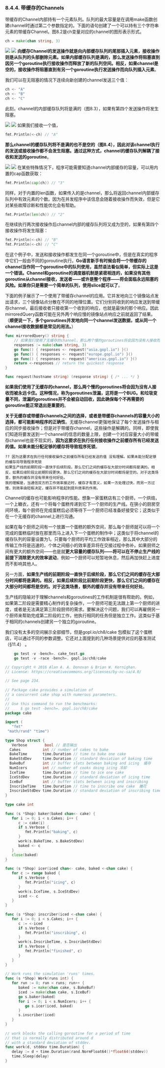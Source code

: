 ### 8.4.4. 带缓存的Channels

带缓存的Channel内部持有一个元素队列。队列的最大容量是在调用make函数创建channel时通过第二个参数指定的。下面的语句创建了一个可以持有三个字符串元素的带缓存Channel。图8.2是ch变量对应的channel的图形表示形式。

```Go
ch = make(chan string, 3)
```

![](../images/ch8-02.png)
![](https://github.com/gopl-zh/gopl-zh.github.com/blob/master/images/ch8-02.png?raw=true)
**向缓存Channel的发送操作就是向内部缓存队列的尾部插入元素，接收操作则是从队列的头部删除元素。如果内部缓存队列是满的，那么发送操作将阻塞直到因另一个goroutine执行接收操作而释放了新的队列空间。相反，如果channel是空的，接收操作将阻塞直到有另一个goroutine执行发送操作而向队列插入元素**。

我们可以在无阻塞的情况下连续向新创建的channel发送三个值：

```Go
ch <- "A"
ch <- "B"
ch <- "C"
```

此刻，channel的内部缓存队列将是满的（图8.3），如果有第四个发送操作将发生阻塞。

![](../images/ch8-03.png)
![](https://github.com/gopl-zh/gopl-zh.github.com/blob/master/images/ch8-03.png?raw=true)
如果我们接收一个值，

```Go
fmt.Println(<-ch) // "A"
```

**那么channel的缓存队列将不是满的也不是空的（图8.4），因此对该channel执行的发送或接收操作都不会发生阻塞。通过这种方式，channel的缓存队列解耦了接收和发送的goroutine**。

![](../images/ch8-04.png)
![](https://github.com/gopl-zh/gopl-zh.github.com/blob/master/images/ch8-04.png?raw=true)
在某些特殊情况下，程序可能需要知道channel内部缓存的容量，可以用内置的cap函数获取：

```Go
fmt.Println(cap(ch)) // "3"
```

同样，对于内置的len函数，如果传入的是channel，那么将返回channel内部缓存队列中有效元素的个数。因为在并发程序中该信息会随着接收操作而失效，但是它对某些故障诊断和性能优化会有帮助。

```Go
fmt.Println(len(ch)) // "2"
```

在继续执行两次接收操作后channel内部的缓存队列将又成为空的，如果有第四个接收操作将发生阻塞：

```Go
fmt.Println(<-ch) // "B"
fmt.Println(<-ch) // "C"
```

在这个例子中，发送和接收操作都发生在同一个goroutine中，但是在真实的程序中它们一般由不同的goroutine执行。**Go语言新手有时候会将一个带缓存的channel当作同一个goroutine中的队列使用，虽然语法看似简单，但实际上这是一个错误。Channel和goroutine的调度器机制是紧密相连的，如果没有其他goroutine从channel接收，发送者——或许是整个程序——将会面临永远阻塞的风险。如果你只是需要一个简单的队列，使用slice就可以了**。

下面的例子展示了一个使用了带缓存channel的应用。它并发地向三个镜像站点发出请求，三个镜像站点分散在不同的地理位置。它们分别将收到的响应发送到带缓存channel，最后接收者只接收第一个收到的响应，也就是最快的那个响应。因此mirroredQuery函数可能在另外两个响应慢的镜像站点响应之前就返回了结果。（**顺便说一下，多个goroutines并发地向同一个channel发送数据，或从同一个channel接收数据都是常见的用法。**）

```Go
func mirroredQuery() string {
	// 如果我们使用了无缓存的channel，那么两个慢的goroutines将会因为没有人接收而被永远卡住
	responses := make(chan string, 3)
	go func() { responses <- request("asia.gopl.io") }()
	go func() { responses <- request("europe.gopl.io") }()
	go func() { responses <- request("americas.gopl.io") }()
	return <-responses // return the quickest response
}

func request(hostname string) (response string) { /* ... */ }
```

**如果我们使用了无缓存的channel，那么两个慢的goroutines将会因为没有人接收而被永远卡住。这种情况，称为goroutines泄漏，这将是一个BUG。和垃圾变量不同，泄漏的goroutines并不会被自动回收，因此确保每个不再需要的goroutine能正常退出是重要的**。

**关于无缓存或带缓存channels之间的选择，或者是带缓存channels的容量大小的选择，都可能影响程序的正确性**。无缓存channel更强地保证了每个发送操作与相应的同步接收操作；但是对于带缓存channel，这些操作是解耦的。同样，即使我们知道将要发送到一个channel的信息的数量上限，创建一个对应容量大小的带缓存channel也是不现实的，**因为这要求在执行任何接收操作之前缓存所有已经发送的值。如果未能分配足够的缓存将导致程序死锁**。

	?? 因为这要求在执行任何接收操作之前缓存所有已经发送的值 没有理解。如果未能分配足够的缓存将导致程序死锁
	如果生产线的前期阶段一直快于后续阶段，那么它们之间的缓存在大部分时间都将是满的。相反，如果后续阶段比前期阶段更快，那么它们之间的缓存在大部分时间都将是空的。对于这类场景，额外的缓存并没有带来任何好处。
	我的理解是，当通信双方的工作效率接近时，缓存才有意义，如果一方处理过快，而另一方过慢，则效率由短板决定，缓存并不能起到提升效率的作用。

Channel的缓存也可能影响程序的性能。想象一家蛋糕店有三个厨师，一个烘焙，一个上糖衣，还有一个将每个蛋糕传递到它下一个厨师的生产线。在狭小的厨房空间环境，每个厨师在完成蛋糕后必须等待下一个厨师已经准备好接受它；这类似于在一个无缓存的channel上进行沟通。

如果在每个厨师之间有一个放置一个蛋糕的额外空间，那么每个厨师就可以将一个完成的蛋糕临时放在那里而马上进入下一个蛋糕的制作中；这类似于将channel的缓存队列的容量设置为1。只要每个厨师的平均工作效率相近，那么其中大部分的传输工作将是迅速的，个体之间细小的效率差异将在交接过程中弥补。如果厨师之间有更大的额外空间——也是就**更大容量的缓存队列——将可以在不停止生产线的前提下消除更大的效率波动**，例如一个厨师可以短暂地休息，然后再加快赶上进度而不影响其他人。

另一方面，**如果生产线的前期阶段一直快于后续阶段，那么它们之间的缓存在大部分时间都将是满的。相反，如果后续阶段比前期阶段更快，那么它们之间的缓存在大部分时间都将是空的。对于这类场景，额外的缓存并没有带来任何好处**。

生产线的隐喻对于理解channels和goroutines的工作机制是很有帮助的。例如，如果第二阶段是需要精心制作的复杂操作，一个厨师可能无法跟上第一个厨师的进度，或者是无法满足第三阶段厨师的需求。要解决这个问题，我们可以再雇佣另一个厨师来帮助完成第二阶段的工作，他执行相同的任务但是独立工作。这类似于基于相同的channels创建另一个独立的goroutine。

我们没有太多的空间展示全部细节，但是gopl.io/ch8/cake 包模拟了这个蛋糕店，可以通过不同的参数调整。它还对上面提到的几种场景提供对应的基准测试（§11.4） 。


```go
	go test -v -bench=. cake_test.go
	go test -v -race -bench=. gopl.io/ch8/cake
```

```go
// Copyright © 2016 Alan A. A. Donovan & Brian W. Kernighan.  
// License: https://creativecommons.org/licenses/by-nc-sa/4.0/  
  
// See page 234.  
  
// Package cake provides a simulation of  
// a concurrent cake shop with numerous parameters.  
//  
// Use this command to run the benchmarks:  
//     $ go test -bench=. gopl.io/ch8/cake  
package cake  
  
import (  
   "fmt"  
 "math/rand" "time")  
  
type Shop struct {  
   Verbose        bool // 是否输出
  Cakes          int // number of cakes to bake  
  BakeTime       time.Duration // time to bake one cake  
  BakeStdDev     time.Duration // standard deviation of baking time  
  BakeBuf        int // buffer slots between baking and icing  缓存
  NumIcers       int // number of cooks doing icing 冷却 
  IceTime        time.Duration // time to ice one cake  
  IceStdDev      time.Duration // standard deviation of icing time  
  IceBuf         int // buffer slots between icing and inscribing  
  InscribeTime   time.Duration // time to inscribe one cake  雕花
  InscribeStdDev time.Duration // standard deviation of inscribing time  
}  
  
type cake int  
  
func (s *Shop) baker(baked chan<- cake) {  
   for i := 0; i < s.Cakes; i++ {  
      c := cake(i)  
      if s.Verbose {  
         fmt.Println("baking", c)  
      }  
      work(s.BakeTime, s.BakeStdDev)  
      baked <- c  
   }  
   close(baked)  
}  
  
func (s *Shop) icer(iced chan<- cake, baked <-chan cake) {  
   for c := range baked {  
      if s.Verbose {  
         fmt.Println("icing", c)  
      }  
      work(s.IceTime, s.IceStdDev)  
      iced <- c  
   }  
}  
  
func (s *Shop) inscriber(iced <-chan cake) {  
   for i := 0; i < s.Cakes; i++ {  
      c := <-iced  
      if s.Verbose {  
         fmt.Println("inscribing", c)  
      }  
      work(s.InscribeTime, s.InscribeStdDev)  
      if s.Verbose {  
         fmt.Println("finished", c)  
      }  
   }  
}  
  
// Work runs the simulation 'runs' times.  
func (s *Shop) Work(runs int) {  
   for run := 0; run < runs; run++ {  
      baked := make(chan cake, s.BakeBuf)  
      iced := make(chan cake, s.IceBuf)  
      go s.baker(baked)  
      for i := 0; i < s.NumIcers; i++ {  
         go s.icer(iced, baked)  
      }  
      s.inscriber(iced)  
   }  
}  
  
// work blocks the calling goroutine for a period of time  
// that is normally distributed around d  
// with a standard deviation of stddev.  
func work(d, stddev time.Duration) {  
   delay := d + time.Duration(rand.NormFloat64()*float64(stddev))  
   time.Sleep(delay)  
}
```
<!--stackedit_data:
eyJoaXN0b3J5IjpbLTIwNTMzNDc1MTcsLTEyNzkwODM2OTcsLT
M0NTg2ODA1NSwtMjY2MDE3NjEzLDE2OTgzMTg3MDcsLTExMTc5
MTExNzUsLTUxOTM5MzcwOCwzMTg0ODc4NDIsNDg3MTQ1NTM2LC
0zMjI0MDg2MTgsLTg1MTAyMTE2MiwtMTI0MjM3NjU1NF19
-->